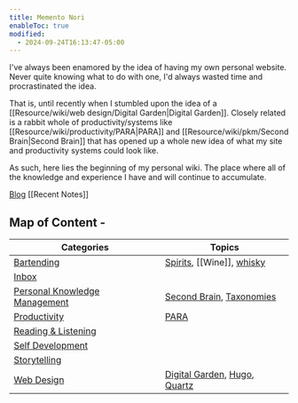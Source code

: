 ```yaml
---
title: Memento Nori
enableToc: true
modified:
  - 2024-09-24T16:13:47-05:00
---
```


I've always been enamored by the idea of having my own personal website. 
Never quite knowing what to do with one, I'd always wasted time and procrastinated the idea. 

That is, until recently when I stumbled upon the idea of a [[Resource/wiki/web design/Digital Garden|Digital Garden]].
Closely related is a rabbit whole of productivity/systems like [[Resource/wiki/productivity/PARA|PARA]] and [[Resource/wiki/pkm/Second Brain|Second Brain]] that has opened up a whole new idea of what my site and productivity systems could look like. 

As such, here lies the beginning of my personal wiki. The place where all of the knowledge and experience I have and will continue to accumulate.

[Blog](Areas/blog/posts/)
[[Recent Notes]]

## Map of Content -
| Categories                                                       | Topics                                                                                                                                                       |
| ---------------------------------------------------------------- | ------------------------------------------------------------------------------------------------------------------------------------------------------------ |
| [Bartending](Areas/bartending/_index.md)                         | [Spirits](Areas/bartending/Spirits/Spirit.md), [[Wine]], [whisky](Areas/bartending/Whiskey/Whiskey.md)                                                       |
| [Inbox](/Areas/inbox/_index)                                     |                                                                                                                                                              |
| [Personal Knowledge Management](Resource/wiki/pkm/_index.md)     | [Second Brain](Resource/wiki/pkm/Second%20Brain.md), [Taxonomies](Resource/wiki/pkm/Taxonomies.md)                                                           |
| [Productivity](Resource/wiki/productivity/_index.md)             | [PARA](Resource/wiki/productivity/PARA.md)                                                                                                                   |
| [Reading & Listening](Areas/reading%20and%20listening/_index.md) |                                                                                                                                                              |
| [Self Development](Areas/self%20development/_index.md)           |                                                                                                                                                              |
| [Storytelling](Resource/wiki/storytelling/_index.md)             |                                                                                                                                                              |
| [Web Design](Resource/wiki/web%20design/_index.md)               | [Digital Garden](Resource/wiki/web%20design/Digital%20Garden.md), [Hugo](Resource/wiki/web%20design/Hugo.md), [Quartz](Resource/wiki/web%20design/Quartz.md) |
